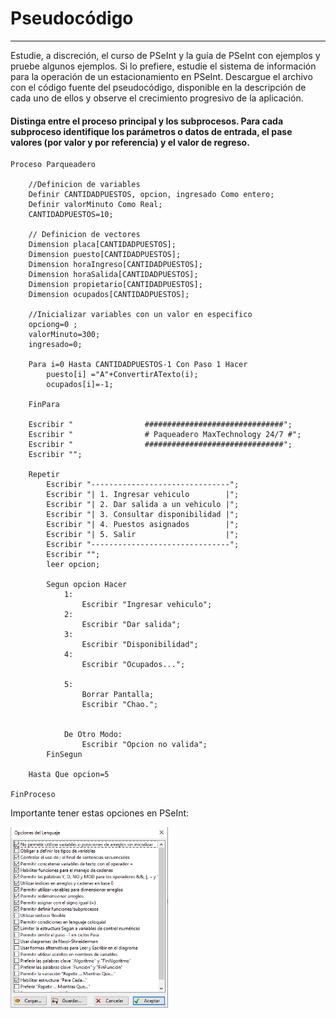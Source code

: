 # Pseudocódigo

----

Estudie, a discreción, el curso de PSeInt y la guía de PSeInt con ejemplos y pruebe algunos ejemplos. Si lo prefiere, estudie el sistema de información para la operación de un estacionamiento en PSeInt. Descargue el archivo con el código fuente del pseudocódigo, disponible en la descripción de cada uno de ellos y observe el crecimiento progresivo de la aplicación.
#### Distinga entre el proceso principal y los subprocesos. Para cada subproceso identifique los parámetros o datos de entrada, el pase valores (por valor y por referencia) y el valor de regreso.

```
Proceso Parqueadero
	
	//Definicion de variables
	Definir CANTIDADPUESTOS, opcion, ingresado Como entero;
	Definir valorMinuto Como Real;
	CANTIDADPUESTOS=10;
	
	// Definicion de vectores
	Dimension placa[CANTIDADPUESTOS];
	Dimension puesto[CANTIDADPUESTOS];
	Dimension horaIngreso[CANTIDADPUESTOS];
	Dimension horaSalida[CANTIDADPUESTOS];
	Dimension propietario[CANTIDADPUESTOS];
	Dimension ocupados[CANTIDADPUESTOS];
	
	//Inicializar variables con un valor en especifico
	opciong=0 ;
	valorMinuto=300;
	ingresado=0;
	
	Para i=0 Hasta CANTIDADPUESTOS-1 Con Paso 1 Hacer
		puesto[i] ="A"+ConvertirATexto(i);
		ocupados[i]=-1;
		
	FinPara
	
	Escribir "                ###############################";
	Escribir "                # Paqueadero MaxTechnology 24/7 #";
	Escribir "                ###############################";
	Escribir "";
	
	Repetir
		Escribir "-------------------------------";
		Escribir "| 1. Ingresar vehiculo        |";
		Escribir "| 2. Dar salida a un vehiculo |";
		Escribir "| 3. Consultar disponibilidad |";
		Escribir "| 4. Puestos asignados        |";
		Escribir "| 5. Salir                    |";
		Escribir "-------------------------------";
		Escribir "";
		leer opcion;
		
		Segun opcion Hacer
			1:
				Escribir "Ingresar vehiculo";
			2:
				Escribir "Dar salida";
			3:
				Escribir "Disponibilidad";
			4: 
				Escribir "Ocupados...";
				
			5:
				Borrar Pantalla;
				Escribir "Chao.";
				
				
			De Otro Modo:
				Escribir "Opcion no valida";
		FinSegun
		
	Hasta Que opcion=5
	
FinProceso

```

Importante tener estas opciones en PSeInt:

<img src="https://github.com/EuniceGallegos/Informatica-1/blob/main/Images/pseint.png" alt="ejemplo" width="50%"/>
